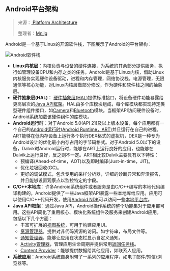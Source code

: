 ## Android平台架构

> 来源：[ Platform Architecture][platform-architecture]
>
> 整理者：[Mnilg](https://github.com/mnilg/)

Android是一个基于Linux的开源软件栈，下图展示了Android的平台架构：

![Android软件栈](https://developer.android.google.cn/guide/platform/images/android-stack_2x.png)

- **Linux内核层**：内核负责与设备的硬件连接，为系统的其余部分提供服务，执行如管理设备CPU和内存之类的任务。Android是基于Linux内核，借助Linux内核服务实现硬件设备驱动，进程和内存管理，网络协议栈，电源管理，无限通信等核心功能，对Linux内核层做部分修改，作为硬件和软件栈之间的抽象层。
- **硬件抽象层(HAL)**： [硬件抽象层(HAL)](hardware-abstraction-layer)提供标准接口，将设备硬件功能暴露给更高层次的[Java API框架](java-api-framework)。HAL由多个库模块组成，每个库模块都实现特定类型硬件组件接口，如[Camera](camera)和[Bluetooth](bluetooth)模块。当框架API访问硬件设备时，Android系统加载该硬件组件的库模块。
- **Android运行时**：对于Android 5.0(API 21)及以上版本设备，每个应用都有一个自己的[Android运行时(Android Runtime，ART)](android-runtime)并且运行在自己的进程。ART能够在低内存设备上运行多个执行DEX格式的虚拟机，DEX是一种专为Android设计的优化最小内存占用的字节码格式。对于Android 5.0以下的设备，Dalvik时Android运行时，能够在ART上运行良好的应用，也能够在Dalvik上运行良好，反之则不一定。ART相比较Dalvik主要具有以下特性：
  - 预编译(Ahead-of-time，AOT)以及即时编译(Just-in-time，JIT)。
  - 优化垃圾回收(GC)。
  - 更好的调试模式，包含专用的采样分析器，详细的诊断异常和奔溃报告，并且能够设置观察点以监控特定的字段。
- **C/C++本地库**：许多Android系统组件或者服务是由C/C++编写的本地代码编译构建的，Android提供了一些Java框架API暴露一些本地库给应用。应用可以使用C/C++代码开发，使用[Android NDK](android-ndk)可以访问一些[本地平台库](native-platform-library)。
- **Java API框架**：通过Java API，Android操作系统的整个功能集对于应用都可用。这些API简化了重用核心、模块化系统组件及服务来创建Android应用，包括以下几个方面：
  - 丰富可扩展的[视图系统](view-system)，可用于构建应用UI。
  - [资源管理器](resource-manager)，提供对非代码资源的访问。如字符串，布局文件等。
  - [通知管理器](notification-manager)，能够让应用在状态栏显示自定义通知。
  - [Activity管理器](activity-manager)，管理应用生命周期并提供常用[返回任务栈](navigation-back-stack)。
  - [Content Provider](content-provider)：能够提供数据给其他应用，如联系人应用。
- **系统应用**：Android系统自身附带了一系列的应用程序，如电子邮件/短信/浏览器等。



[hardware-abstraction-layer]: https://source.android.google.cn/devices/index.html#Hardware%20Abstraction%20Layer	"Handware abstraction layer"
[java-api-framework]: https://developer.android.google.cn/guide/platform/#api-framework	"Java API Framework"
[camera]: https://source.android.google.cn/devices/camera/index.html	"Camera"
[bluetooth]: https://source.android.google.cn/devices/bluetooth.html	"Bluetooth"
[android-runtime]: http://source.android.google.cn/devices/tech/dalvik/index.html	"Android Runtime"
[android-ndk]: https://developer.android.google.cn/ndk/index.html	"Android NDK"
[native-platform-library]: https://developer.android.google.cn/ndk/guides/stable_apis.html	"Native Platform Library"
[view-system]: https://developer.android.google.cn/guide/topics/ui/overview.html	"View System"
[resource-manager]: https://developer.android.google.cn/guide/topics/resources/overview.html	"Resource Manager"
[notification-manager]: https://developer.android.google.cn/guide/topics/ui/notifiers/notifications.html	"Notification Manager"
[activity-manager]: https://developer.android.google.cn/guide/components/activities.html	"Activity Manager"
[navigation-back-stack]: https://developer.android.google.cn/guide/components/tasks-and-back-stack.html	"Natigation back stack"
[content-provider]: https://developer.android.google.cn/guide/topics/providers/content-providers.html	"Content provider"
[platform-architecture]: https://developer.android.google.cn/guide/platform/	"Platform Architecture"